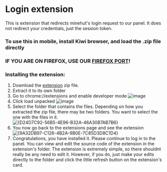 # Login extension

This is extension that redirects minehut's login request to our panel. It does not redirect your credentials, just the session token.

### To use this in mobile, install Kiwi browser, and load the .zip file directly

### IF YOU ARE ON FIREFOX, USE OUR [FIREFOX PORT](https://github.com/Minehut-Improvements/panel/tree/extension-firefox)!

### Installing the extension:
1. Download the [extension](https://github.com/Minehut-Improvements/panel/raw/refs/heads/extension/Minehut_Improved_Login.zip) zip file.
2. Extract it to its own folder
3. Go to chrome://extensions and enable developer mode ![image](https://github.com/user-attachments/assets/8e36e95e-810b-4b4e-a32b-04b32417cb3e)
4. Click load unpacked ![image](https://github.com/user-attachments/assets/ef9f14bf-492f-42a0-b17f-cec0eb931fa2)
5. Select the folder that contains the files. Depending on how you extracted the zip file, there may be two folders. You want to select the one with the files in it. ![{D24D7C92-56B5-4E96-B32A-46A30B7AB7B6}](https://github.com/user-attachments/assets/7b783abf-d92c-442a-8577-e5da975c3036)
6. You now go back to the extensions page and see the extension ![{9A32DB97-C126-4B2A-9B0E-7C85D3D8C1D4}](https://github.com/user-attachments/assets/48be99b3-56e2-4d37-879d-c9e212baeae9)
7. Congratulations, you have installed it. Please continue to log in to the panel.
You can view and edit the source code of the extension in the extension's folder. The extension is extremely simple, so there shouldnt really be any need to edit it. However, if you do, just make your edits directly to the folder and click the little refresh button on the extension's card.
